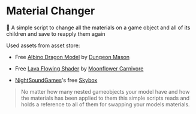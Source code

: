 # Material Changer
:shell: A simple script to change all the materials on a game object and all of its children and save to reapply them again

Used assets from asset store:
- Free [Albino Dragon Model](https://assetstore.unity.com/packages/3d/characters/creatures/dragon-the-terror-bringer-pbr-77121) by [Dungeon Mason](https://assetstore.unity.com/publishers/23554)

- Free [Lava Flowing Shader](https://assetstore.unity.com/packages/vfx/shaders/lava-flowing-shader-33635) by [Moonflower Carnivore](https://assetstore.unity.com/publishers/12261)

- [NightSoundGames](https://assetstore.unity.com/publishers/26166)'s free [Skybox](https://assetstore.unity.com/packages/2d/textures-materials/sky/worldskies-free-86517)

> No matter how many nested gameobjects your model have and how the materials has been applied to them this simple scripts reads and holds a reference to all of them for swapping your models materials.


